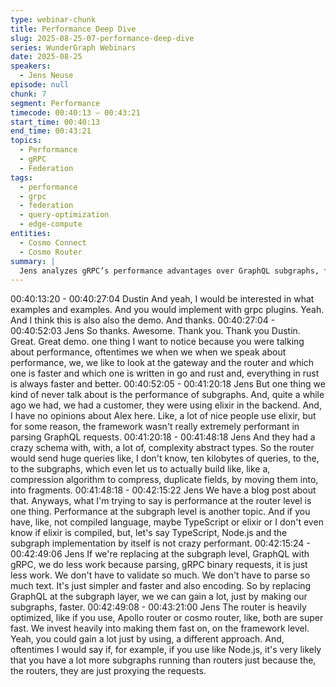 ```yaml
---
type: webinar-chunk
title: Performance Deep Dive
slug: 2025-08-25-07-performance-deep-dive
series: WunderGraph Webinars
date: 2025-08-25
speakers:
  - Jens Neuse
episode: null
chunk: 7
segment: Performance
timecode: 00:40:13 – 00:43:21
start_time: 00:40:13
end_time: 00:43:21
topics:
  - Performance
  - gRPC
  - Federation
tags:
  - performance
  - grpc
  - federation
  - query-optimization
  - edge-compute
entities:
  - Cosmo Connect
  - Cosmo Router
summary: |
  Jens analyzes gRPC’s performance advantages over GraphQL subgraphs, focusing on reduced parsing overhead and cost savings.
---
```



00:40:13:20 - 00:40:27:04
Dustin
And yeah, I would be interested in what examples and examples. And you would implement
with grpc plugins. Yeah. And I think this is also also the demo. And thanks.
00:40:27:04 - 00:40:52:03
Jens
So thanks. Awesome. Thank you. Thank you Dustin. Great. Great demo. one thing I want to
notice because you were talking about performance, oftentimes we when we when we speak
about performance, we, we like to look at the gateway and the router and which one is faster
and which one is written in go and rust and, everything in rust is always faster and better.
00:40:52:05 - 00:41:20:18
Jens
But one thing we kind of never talk about is the performance of subgraphs. And, quite a while
ago we had, we had a customer, they were using elixir in the backend. And, I have no opinions
about Alex here. Like, a lot of nice people use elixir, but for some reason, the framework wasn't
really extremely performant in parsing GraphQL requests.
00:41:20:18 - 00:41:48:18
Jens
And they had a crazy schema with, with, a lot of, complexity abstract types. So the router would
send huge queries like, I don't know, ten kilobytes of queries, to the, to the subgraphs, which
even let us to actually build like, like a, compression algorithm to compress, duplicate fields, by
moving them into, into fragments.
00:41:48:18 - 00:42:15:22
Jens
We have a blog post about that. Anyways, what I'm trying to say is performance at the router
level is one thing. Performance at the subgraph level is another topic. And if you have, like, not
compiled language, maybe TypeScript or elixir or I don't even know if elixir is compiled, but, let's
say TypeScript, Node.js and the subgraph implementation by itself is not crazy performant.
00:42:15:24 - 00:42:49:06
Jens
If we're replacing at the subgraph level, GraphQL with gRPC, we do less work because parsing,
gRPC binary requests, it is just less work. We don't have to validate so much. We don't have to
parse so much text. It's just simpler and faster and also encoding. So by replacing GraphQL at
the subgraph layer, we we can gain a lot, just by making our subgraphs, faster.
00:42:49:08 - 00:43:21:00
Jens
The router is heavily optimized, like if you use, Apollo router or cosmo router, like, both are
super fast. We invest heavily into making them fast on, on the framework level. Yeah, you could
gain a lot just by using, a different approach. And, oftentimes I would say if, for example, if you
use like Node.js, it's very likely that you have a lot more subgraphs running than routers just
because the, the routers, they are just proxying the requests.